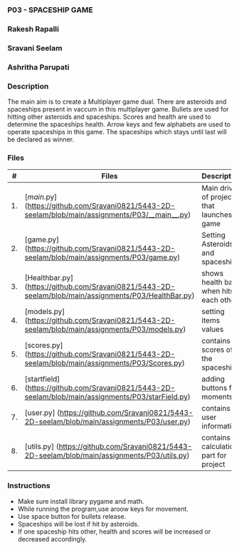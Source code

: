### P03 - SPACESHIP GAME

### Rakesh Rapalli
### Sravani Seelam
### Ashritha Parupati

### Description

The main aim is to create a Multiplayer game dual. There are asteroids and spaceships present in vaccum in this multiplayer game. Bullets are used for hitting other asteroids and spaceships. Scores and health are used to determine the spaceships health. Arrow keys and few alphabets are used to operate spaceships in this game. The spaceships which stays until last will be declared as winner.

### Files

|  #  |  Files  | Description |
|:---:| --------|-------------|
|  1. |[_main_.py] (https://github.com/Sravani0821/5443-2D-seelam/blob/main/assignments/P03/__main__.py) | Main driver of project that launches game |
|  2. |[game.py] (https://github.com/Sravani0821/5443-2D-seelam/blob/main/assignments/P03/game.py) | Setting Asteroids and spaceships |
|  3. |[Healthbar.py] (https://github.com/Sravani0821/5443-2D-seelam/blob/main/assignments/P03/HealthBar.py) | shows health bar when hits each other |
|  4. |[models.py] (https://github.com/Sravani0821/5443-2D-seelam/blob/main/assignments/P03/models.py) | setting items values |
|  5. |[scores.py] (https://github.com/Sravani0821/5443-2D-seelam/blob/main/assignments/P03/Scores.py) | contains scores of the spaceships |
|  6. |[startfield] (https://github.com/Sravani0821/5443-2D-seelam/blob/main/assignments/P03/starField.py) | adding buttons for moments. |
|  7. |[user.py] (https://github.com/Sravani0821/5443-2D-seelam/blob/main/assignments/P03/user.py) | contains user information |
|  8. |[utils.py] (https://github.com/Sravani0821/5443-2D-seelam/blob/main/assignments/P03/utils.py) | contains calculation part for project |


### Instructions

- Make sure install library pygame and math.
- While running the program,use aroow keys for movement.
- Use space button for bullets release.
- Spaceships will be lost if hit by asteroids.
- If one spaceship hits other, health and scores will be increased or decreased accordingly.
